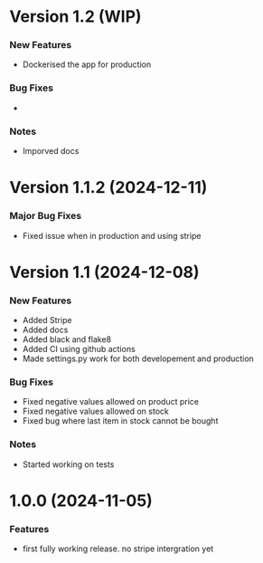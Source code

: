 # Version 1.2 (WIP)


### New Features
- Dockerised the app for production

### Bug Fixes
- 

### Notes
-  Imporved docs


# Version 1.1.2 (2024-12-11)


### Major Bug Fixes
- Fixed issue when in production and using stripe

# Version 1.1 (2024-12-08)


### New Features
- Added Stripe 
- Added docs
- Added black and flake8
- Added CI using github actions
- Made settings.py work for both developement and production

### Bug Fixes
- Fixed negative values allowed on product price
- Fixed negative values allowed on stock
- Fixed bug where last item in stock cannot be bought

### Notes
- Started working on tests 

# 1.0.0 (2024-11-05)


### Features

* first fully working release. no stripe intergration yet

